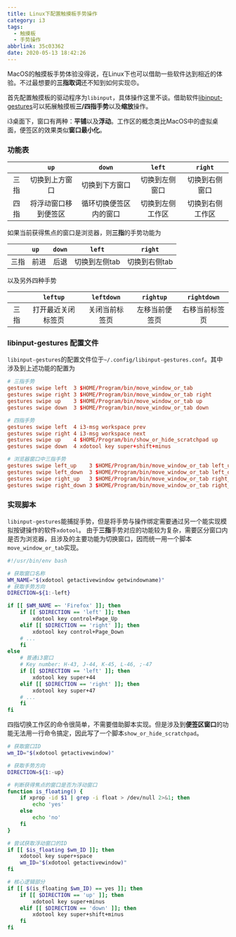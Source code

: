 ```yaml
---
title: Linux下配置触摸板手势操作
category: i3
tags:
  - 触摸板
  - 手势操作
abbrlink: 35c03362
date: 2020-05-13 18:42:26
---
```


MacOS的触摸板手势体验没得说，在Linux下也可以借助一些软件达到相近的体验。不过最想要的**三指取词**还不知到如何实现😠。

首先配置触摸板的驱动程序为`libinput`，具体操作这里不谈。借助软件[libinput-gestures](https://github.com/bulletmark/libinput-gestures)可以拓展触摸板**三/四指手势**以及**缩放**操作。

i3桌面下，窗口有两种：**平铺**以及**浮动**。工作区的概念类比MacOS中的虚拟桌面，便签区的效果类似**窗口最小化**。

### 功能表
|      | `up`                 | `down`                 | `left`           | `right`        | 
|:-----:|:---------------------:|:-----------------------:|:-----------------:|:---------------:|
| 三指 | 切换到上方窗口       | 切换到下方窗口        | 切换到左侧窗口   | 切换到右侧窗口 | 
| 四指 | 将浮动窗口移到便签区 | 循环切换便签区内的窗口 | 切换到左侧工作区 | 切换到右侧工作区| 

如果当前获得焦点的窗口是浏览器，则**三指**的手势功能为

|      | `up` | `down` | `left`        | `right`       | 
|:-----:|:-----|:-------:|:--------------:|:--------------:|
| 三指 | 前进 | 后退   | 切换到左侧tab | 切换到右侧tab | 

以及另外四种手势

|      | `leftup`           | `leftdown`     | `rightup`      |`rightdown`     | 
|:-----:|:-------------------:|:---------------:|:---------------:|:----------------:|
| 三指 | 打开最近关闭标签页 | 关闭当前标签页 | 左移当前便签页 |右移当前标签页 | 

### libinput-gestures 配置文件
`libinput-gestures`的配置文件位于`~/.config/libinput-gestures.conf`。其中涉及到上述功能的配置为

```conf
# 三指手势
gestures swipe left  3 $HOME/Program/bin/move_window_or_tab
gestures swipe right 3 $HOME/Program/bin/move_window_or_tab right
gestures swipe up    3 $HOME/Program/bin/move_window_or_tab up
gestures swipe down  3 $HOME/Program/bin/move_window_or_tab down

# 四指手势
gestures swipe left  4 i3-msg workspace prev
gestures swipe right 4 i3-msg workspace next
gestures swipe up    4 $HOME/Program/bin/show_or_hide_scratchpad up
gestures swipe down  4 xdotool key super+shift+minus

# 浏览器窗口中三指手势
gestures swipe left_up    3 $HOME/Program/bin/move_window_or_tab left_up
gestures swipe left_down  3 $HOME/Program/bin/move_window_or_tab left_down
gestures swipe right_up   3 $HOME/Program/bin/move_window_or_tab right_up
gestures swipe right_down 3 $HOME/Program/bin/move_window_or_tab right_down
```



### 实现脚本
`libinput-gestures`能捕捉手势，但是将手势与操作绑定需要通过另一个能实现模拟按键操作的软件`xdotool`。
由于**三指**手势对应的功能较为复杂，需要区分窗口内是否为浏览器，且涉及的主要功能为切换窗口，因而统一用一个脚本`move_window_or_tab`实现。

```bash
#!/usr/bin/env bash

# 获取窗口名称
WM_NAME="$(xdotool getactivewindow getwindowname)"
# 获取手势方向
DIRECTION=${1:-left}

if [[ $WM_NAME =~ 'Firefox' ]]; then
    if [[ $DIRECTION == 'left' ]]; then
        xdotool key control+Page_Up
    elif [[ $DIRECTION == 'right' ]]; then
        xdotool key control+Page_Down
    # ...
    fi
else
    # 普通i3窗口
    # Key number: H-43, J-44, K-45, L-46, ;-47
    if [[ $DIRECTION == 'left' ]]; then
        xdotool key super+44
    elif [[ $DIRECTION == 'right' ]]; then
        xdotool key super+47
    # ...
    fi
fi
```

四指切换工作区的命令很简单，不需要借助脚本实现。但是涉及到**便签区窗口**的功能无法用一行命令搞定，因此写了一个脚本`show_or_hide_scratchpad`。
```bash
# 获取窗口ID
wm_ID="$(xdotool getactivewindow)"

# 获取手势方向
DIRECTION=${1:-up}

# 判断获得焦点的窗口是否为浮动窗口
function is_floating() {
    if xprop -id $1 | grep -i float > /dev/null 2>&1; then
        echo 'yes'
    else
        echo 'no'
    fi
}

# 尝试获取浮动窗口的ID
if [[ $is_floating $wm_ID ]]; then
    xdotool key super+space
    wm_ID="$(xdotool getactivewindow)"
fi

# 核心逻辑部分
if [[ $(is_floating $wm_ID) == yes ]]; then
    if [[ $DIRECTION == 'up' ]]; then
        xdotool key super+minus
    elif [[ $DIRECTION == 'down' ]]; then
        xdotool key super+shift+minus
    fi
fi
```

